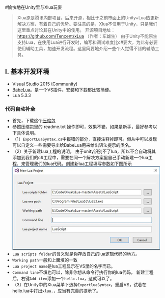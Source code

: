 #愉快地在Unity里与Xlua玩耍

> Xlua原是腾讯内部项目，后来开源，相比于之前市面上的Unity+Lua热更新解决方案，有着自己的优势。要注意的是，Xlua不仅用于Unity，只是我们这里重点讨论其在Unity中的使用。
开源项目地址： https://github.com/Tencent/xLua （作者：车雄生）
由于Unity不能原生支持Lua，在使用Lua进行开发时，编写和调试难度比c#要大，为此有必要使用辅助工具，加速开发流程。这里简要地介绍一些个人觉得不错的辅助工具。

## I. 基本开发环境
- Visual Studio 2015 (Community)
- [BabeLua](http://babelua.codeplex.com/)。是一个VS插件，安装和下载都比较简便。
- Lua 5.3.3

### 代码自动补全
- 首先，下载这个[压缩包](http://url.cn/48TJGSW)
- 参照压缩包里的 readme.txt 操作即可，效果不错。如果是新手，最好参考以下具体说明。
- （1）`ExportLuaSyntax.cs`中报错的部分，直接注释掉即可。但从中可以发现可以自定义一些需要导出给BabeLua用来给出语法提示的类名。
- （2）关于新建Lua工程的说明。
由于unity识别不了lua，所以不会自动将其添加到我们的c#工程中，需要在同一个解决方案里自己手动新建一个lua工程，来管理我们的lua代码。创建新lua工程填写参数如下图所示
![](/resources/babelua_new_proj.JPG)
- `Lua scripts folder`的含义就是你存放自己的lua逻辑代码的地方。
- `Working path`一般和上面填的一致
- `Lua project name`是lua工程显示在VS里的名字而已。
- `Command line`不填也可以，除非你想从命令行执行你的lua代码。
新建工程后，右键`Add item`添加一个`hello.lua`，这就可以了。
- （3）在Unity中的Xlua菜单下选择`ExportluaSyntax`，重启VS，试着在hello.lua中打出`xlua.`，应当有完善的提示了。


